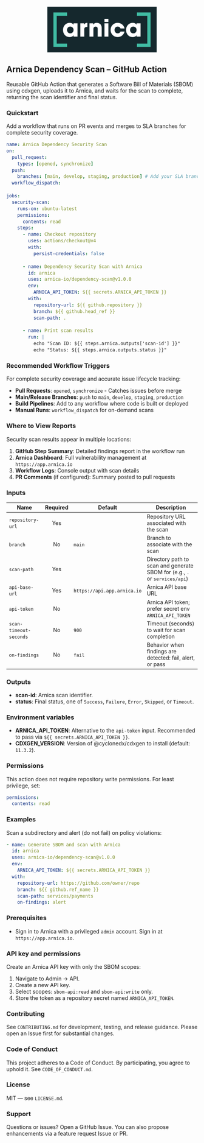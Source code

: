 <p align="center">
  <a href="https://app.arnica.io">
    <img src="docs/images/arnica-logo.png" alt="Arnica" height="120" />
  </a>
</p>

## Arnica Dependency Scan – GitHub Action

Reusable GitHub Action that generates a Software Bill of Materials (SBOM) using cdxgen, uploads it to Arnica, and waits for the scan to complete, returning the scan identifier and final status.

### Quickstart

Add a workflow that runs on PR events and merges to SLA branches for complete security coverage.

```yaml
name: Arnica Dependency Security Scan
on:
  pull_request:
    types: [opened, synchronize]
  push:
    branches: [main, develop, staging, production] # Add your SLA branches
  workflow_dispatch:

jobs:
  security-scan:
    runs-on: ubuntu-latest
    permissions:
      contents: read
    steps:
      - name: Checkout repository
        uses: actions/checkout@v4
        with:
          persist-credentials: false

      - name: Dependency Security Scan with Arnica
        id: arnica
        uses: arnica-io/dependency-scan@v1.0.0
        env:
          ARNICA_API_TOKEN: ${{ secrets.ARNICA_API_TOKEN }}
        with:
          repository-url: ${{ github.repository }}
          branch: ${{ github.head_ref }}
          scan-path: .

      - name: Print scan results
        run: |
          echo "Scan ID: ${{ steps.arnica.outputs['scan-id'] }}"
          echo "Status: ${{ steps.arnica.outputs.status }}"
```

### Recommended Workflow Triggers

For complete security coverage and accurate issue lifecycle tracking:

- **Pull Requests**: `opened`, `synchronize` - Catches issues before merge
- **Main/Release Branches**: `push` to `main`, `develop`, `staging`, `production`
- **Build Pipelines**: Add to any workflow where code is built or deployed
- **Manual Runs**: `workflow_dispatch` for on-demand scans

### Where to View Reports

Security scan results appear in multiple locations:

1. **GitHub Step Summary**: Detailed findings report in the workflow run
2. **Arnica Dashboard**: Full vulnerability management at `https://app.arnica.io`
3. **Workflow Logs**: Console output with scan details
4. **PR Comments** (if configured): Summary posted to pull requests

### Inputs

| Name                   | Required | Default                     | Description                                                                |
| ---------------------- | :------: | --------------------------- | -------------------------------------------------------------------------- |
| `repository-url`       |   Yes    |                             | Repository URL associated with the scan                                    |
| `branch`               |    No    | `main`                      | Branch to associate with the scan                                          |
| `scan-path`            |   Yes    |                             | Directory path to scan and generate SBOM for (e.g., `.` or `services/api`) |
| `api-base-url`         |   Yes    | `https://api.app.arnica.io` | Arnica API base URL                                                        |
| `api-token`            |    No    |                             | Arnica API token; prefer secret env `ARNICA_API_TOKEN`                     |
| `scan-timeout-seconds` |    No    | `900`                       | Timeout (seconds) to wait for scan completion                              |
| `on-findings`          |    No    | `fail`                      | Behavior when findings are detected: fail, alert, or pass                  |

### Outputs

- **scan-id**: Arnica scan identifier.
- **status**: Final status, one of `Success`, `Failure`, `Error`, `Skipped`, or `Timeout`.

### Environment variables

- **ARNICA_API_TOKEN**: Alternative to the `api-token` input. Recommended to pass via `${{ secrets.ARNICA_API_TOKEN }}`.
- **CDXGEN_VERSION**: Version of @cyclonedx/cdxgen to install (default: `11.3.2`).

### Permissions

This action does not require repository write permissions. For least privilege, set:

```yaml
permissions:
  contents: read
```

### Examples

Scan a subdirectory and alert (do not fail) on policy violations:

```yaml
- name: Generate SBOM and scan with Arnica
  id: arnica
  uses: arnica-io/dependency-scan@v1.0.0
  env:
    ARNICA_API_TOKEN: ${{ secrets.ARNICA_API_TOKEN }}
  with:
    repository-url: https://github.com/owner/repo
    branch: ${{ github.ref_name }}
    scan-path: services/payments
    on-findings: alert
```

### Prerequisites

- Sign in to Arnica with a privileged `admin` account. Sign in at `https://app.arnica.io`.

### API key and permissions

Create an Arnica API key with only the SBOM scopes:

1. Navigate to Admin → API.
2. Create a new API key.
3. Select scopes: `sbom-api:read` and `sbom-api:write` only.
4. Store the token as a repository secret named `ARNICA_API_TOKEN`.

### Contributing

See `CONTRIBUTING.md` for development, testing, and release guidance. Please open an Issue first for substantial changes.

### Code of Conduct

This project adheres to a Code of Conduct. By participating, you agree to uphold it. See `CODE_OF_CONDUCT.md`.

### License

MIT — see `LICENSE.md`.

### Support

Questions or issues? Open a GitHub Issue. You can also propose enhancements via a feature request Issue or PR.

